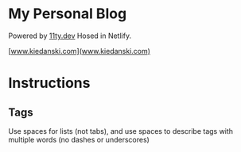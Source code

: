 # My Personal Blog

Powered by [11ty.dev](11ty.dev)
Hosed in Netlify.

[www.kiedanski.com](www.kiedanski.com)


# Instructions

## Tags

Use spaces for lists (not tabs), and use spaces to describe tags with multiple words (no dashes or underscores)
